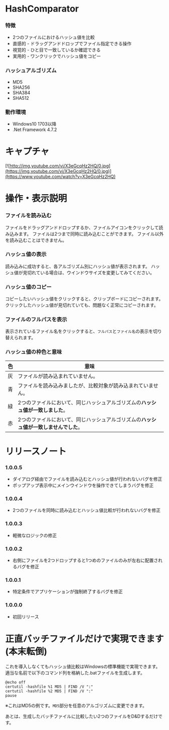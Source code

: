 # HashComparator
### 特徴
- 2つのファイルにおけるハッシュ値を比較
- 直感的 - ドラッグアンドドロップでファイル指定できる操作
- 視覚的 - ひと目で一致しているか確認できる
- 実用的 - ワンクリックでハッシュ値をコピー
### ハッシュアルゴリズム
- MD5
- SHA256
- SHA384
- SHA512
### 動作環境
- Windows10 1703以降
- .Net Framework 4.7.2
# キャプチャ
[![http://img.youtube.com/vi/X3eGcqHz2HQ/0.jpg](https://img.youtube.com/vi/X3eGcqHz2HQ/0.jpg)](https://www.youtube.com/watch?v=X3eGcqHz2HQ)
# 操作・表示説明
### ファイルを読み込む
ファイルをドラッグアンドドロップするか、ファイルアイコンをクリックして読み込みます。
ファイルは2つまで同時に読み込むことができます。
ファイル以外を読み込むことはできません。
### ハッシュ値の表示
読み込みに成功すると、各アルゴリズム別にハッシュ値が表示されます。
ハッシュ値が見切れている場合は、ウインドウサイズを変更してみてください。
### ハッシュ値のコピー
コピーしたいハッシュ値をクリックすると、クリップボードにコピーされます。
クリックしたハッシュ値が見切れていても、問題なく正常にコピーされます。
### ファイルのフルパスを表示
表示されているファイル名をクリックすると、`フルパス`と`ファイル名`の表示を切り替えられます。
### ハッシュ値の枠色と意味
|色|意味|
|---|---|
|灰|ファイルが読み込まれていません。|
|青|ファイルを読み込みましたが、比較対象が読み込まれていません。|
|緑|2つのファイルにおいて、同じハッシュアルゴリズムの**ハッシュ値が一致しました**。|
|赤|2つのファイルにおいて、同じハッシュアルゴリズムの**ハッシュ値が一致しませんでした**。|
# リリースノート
### 1.0.0.5
- ダイアログ経由でファイルを読み込むとハッシュ値が行われないバグを修正
- ポップアップ表示中にメインウインドウを操作できてしまうバグを修正
### 1.0.0.4
- 2つのファイルを同時に読み込むとハッシュ値比較が行われないバグを修正
### 1.0.0.3
- 軽微なロジックの修正
### 1.0.0.2
- 右側にファイルを2つドロップすると1つめのファイルのみが左右に配置されるバグを修正
### 1.0.0.1
- 特定条件でアプリケーションが強制終了するバグを修正
### 1.0.0.0
- 初回リリース

# 正直バッチファイルだけで実現できます(本末転倒)
これを導入しなくてもハッシュ値比較はWindowsの標準機能で実現できます。
適当な名前で以下のコマンド列を格納した.batファイルを生成します。
```
@echo off
certutil -hashfile %1 MD5 | FIND /V ":"
certutil -hashfile %2 MD5 | FIND /V ":"
pause
```
※これはMD5の例です。`MD5`部分を任意のアルゴリズムに変更できます。

あとは、生成したバッチファイルに比較したい2つのファイルをD&Dするだけです。